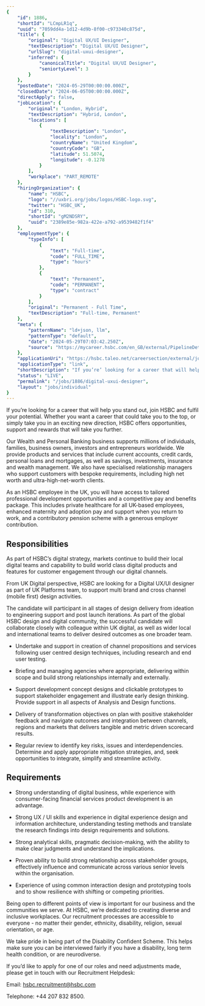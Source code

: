 ```yaml
---
{
	"id": 1886,
	"shortId": "LCmpLR1q",
	"uuid": "7059dd4a-1d12-4d9b-8f00-c973340c875d",
	"title": {
		"original": "Digital UX/UI Designer",
		"textDescription": "Digital UX/UI Designer",
		"urlSlug": "digital-uxui-designer",
		"inferred": {
			"canonicalTitle": "Digital UX/UI Designer",
			"seniortyLevel": 3
		}
	},
	"postedDate": "2024-05-29T00:00:00.000Z",
	"closedDate": "2024-06-05T00:00:00.000Z",
	"directApply": false,
	"jobLocation": {
		"original": "London, Hybrid",
		"textDescription": "Hybrid, London",
		"locations": [
			{
				"textDescription": "London",
				"locality": "London",
				"countryName": "United Kingdom",
				"countryCode": "GB",
				"latitude": 51.5074,
				"longitude": -0.1278
			}
		],
		"workplace": "PART_REMOTE"
	},
	"hiringOrganization": {
		"name": "HSBC",
		"logo": "//uxbri.org/jobs/logos/HSBC-logo.svg",
		"twitter": "HSBC_UK",
		"id": 310,
		"shortId": "gM2NDSRY",
		"uuid": "2389e85e-982a-422e-a792-a9539482f1f4"
	},
	"employmentType": {
		"typeInfo": [
			{
				"text": "Full-time",
				"code": "FULL_TIME",
				"type": "hours"
			},
			{
				"text": "Permanent",
				"code": "PERMANENT",
				"type": "contract"
			}
		],
		"original": "Permanent - Full Time",
		"textDescription": "Full-time, Permanent"
	},
	"meta": {
		"patternName": "ld+json, llm",
		"patternType": "default",
		"date": "2024-05-29T07:03:42.250Z",
		"source": "https://mycareer.hsbc.com/en_GB/external/PipelineDetail/Digital-UX-UI-Designer/213887"
	},
	"applicationUri": "https://hsbc.taleo.net/careersection/external/jobapply.ftl?lang=en_GB&job=0000JMLJ",
	"applicationType": "link",
	"shortDescription": "If you’re’ looking for a career that will help you stand out, join HSBC and fulfil your potential. Whether you want a career that could take you to the top, or simply take you in an exciting new",
	"status": "LIVE",
	"permalink": "/jobs/1886/digital-uxui-designer",
	"layout": "jobs/individual"
}
---
```

<p>If you’re looking for a career that will help you stand out, join HSBC and fulfil your potential. Whether you want a career that could take you to the top, or simply take you in an exciting new direction, HSBC offers opportunities, support and rewards that will take you further.</p><p>Our Wealth and Personal Banking business supports millions of individuals, families, business owners, investors and entrepreneurs worldwide. We provide products and services that include current accounts, credit cards, personal loans and mortgages, as well as savings, investments, insurance and wealth management. We also have specialised relationship managers who support customers with bespoke requirements, including high net worth and ultra-high-net-worth clients.</p><p>As an HSBC employee in the UK, you will have access to tailored professional development opportunities and a competitive pay and benefits package. This includes private healthcare for all UK-based employees, enhanced maternity and adoption pay and support when you return to work, and a contributory pension scheme with a generous employer contribution.</p><h2>Responsibilities</h2><p>As part of HSBC’s digital strategy, markets continue to build their local digital teams and capability to build world class digital products and features for customer engagement through our digital channels.</p><p>From UK Digital perspective, HSBC are looking for a Digital UX/UI designer as part of UK Platforms team, to support multi brand and cross channel (mobile first) design activities.</p><p>The candidate will participant in all stages of design delivery from ideation to engineering support and post launch iterations. As part of the global HSBC design and digital community, the successful candidate will collaborate closely with colleague within UK digital, as well as wider local and international teams to deliver desired outcomes as one broader team.</p><ul><li><p>Undertake and support in creation of channel propositions and services following user centred design techniques, including research and end user testing.</p></li><li><p>Briefing and managing agencies where appropriate, delivering within scope and build strong relationships internally and externally.</p></li><li><p>Support development concept designs and clickable prototypes to support stakeholder engagement and illustrate early design thinking. Provide support in all aspects of Analysis and Design functions.</p></li><li><p>Delivery of transformation objectives on plan with positive stakeholder feedback and navigate outcomes and integration between channels, regions and markets that delivers tangible and metric driven scorecard results.</p></li><li><p>Regular review to identify key risks, issues and interdependencies. Determine and apply appropriate mitigation strategies, and, seek opportunities to integrate, simplify and streamline activity.</p></li></ul><h2>Requirements</h2><ul><li><p>Strong understanding of digital business, while experience with consumer-facing financial services product development is an advantage.</p></li><li><p>Strong UX / UI skills and experience in digital experience design and information architecture, understanding testing methods and translate the research findings into design requirements and solutions.</p></li><li><p>Strong analytical skills, pragmatic decision-making, with the ability to make clear judgments and understand the implications.</p></li><li><p>Proven ability to build strong relationship across stakeholder groups, effectively influence and communicate across various senior levels within the organisation.</p></li><li><p>Experience of using common interaction design and prototyping tools and to show resilience with shifting or competing priorities.</p></li></ul><p>Being open to different points of view is important for our business and the communities we serve. At HSBC, we’re dedicated to creating diverse and inclusive workplaces. Our recruitment processes are accessible to everyone - no matter their gender, ethnicity, disability, religion, sexual orientation, or age.</p><p>We take pride in being part of the Disability Confident Scheme. This helps make sure you can be interviewed fairly if you have a disability, long term health condition, or are neurodiverse.</p><p>If you’d like to apply for one of our roles and need adjustments made, please get in touch with our Recruitment Helpdesk:</p><p>Email: <a target="_blank" rel="noopener noreferrer nofollow" href="mailto:hsbc.recruitment@hsbc.com">hsbc.recruitment@hsbc.com</a></p><p>Telephone: +44 207 832 8500.</p>
